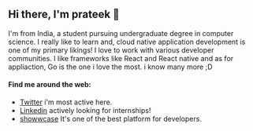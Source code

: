 ## Hi there, I'm prateek 👋

I'm from India, a student pursuing undergraduate degree in computer science. I really like to learn and, cloud native application development is one of my primary likings! I love to work with various developer communities. I like frameworks like React and React native and as for appliaction, Go is the one i love the most. i know many more ;D

#### Find me around the web:
- [Twitter](https://twitter.com/prateek_0041) i'm most active here.
- [Linkedin](https://www.linkedin.com/in/prateek-singh-903449211/) actively looking for internships!
- [showwcase](https://www.showwcase.com/prateek041) It's one of the best platform for developers.


